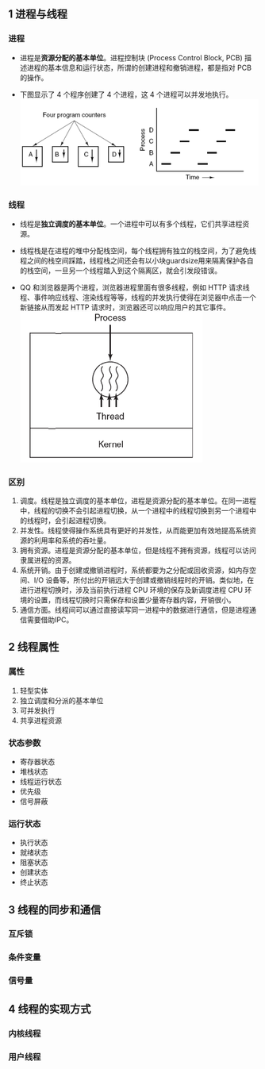 
## 1 进程与线程

### 进程

* 进程是**资源分配的基本单位**。进程控制块 (Process Control Block, PCB) 描述进程的基本信息和运行状态，所谓的创建进程和撤销进程，都是指对 PCB 的操作。

* 下图显示了 4 个程序创建了 4 个进程，这 4 个进程可以并发地执行。
![](image/2021-03-29-22-52-14.png)

### 线程

* 线程是**独立调度的基本单位**。一个进程中可以有多个线程，它们共享进程资源。
* 线程栈是在进程的堆中分配栈空间，每个线程拥有独立的栈空间，为了避免线程之间的栈空间踩踏，线程栈之间还会有以小块guardsize用来隔离保护各自的栈空间，一旦另一个线程踏入到这个隔离区，就会引发段错误。

* QQ 和浏览器是两个进程，浏览器进程里面有很多线程，例如 HTTP 请求线程、事件响应线程、渲染线程等等，线程的并发执行使得在浏览器中点击一个新链接从而发起 HTTP 请求时，浏览器还可以响应用户的其它事件。
![](image/2021-03-29-22-53-11.png)

### 区别

1. 调度。线程是独立调度的基本单位，进程是资源分配的基本单位。在同一进程中，线程的切换不会引起进程切换，从一个进程中的线程切换到另一个进程中的线程时，会引起进程切换。
2. 并发性。线程使得操作系统具有更好的并发性，从而能更加有效地提高系统资源的利用率和系统的吞吐量。
3. 拥有资源。进程是资源分配的基本单位，但是线程不拥有资源，线程可以访问隶属进程的资源。
4. 系统开销。由于创建或撤销进程时，系统都要为之分配或回收资源，如内存空间、I/O 设备等，所付出的开销远大于创建或撤销线程时的开销。类似地，在进行进程切换时，涉及当前执行进程 CPU 环境的保存及新调度进程 CPU 环境的设置，而线程切换时只需保存和设置少量寄存器内容，开销很小。
5. 通信方面。线程间可以通过直接读写同一进程中的数据进行通信，但是进程通信需要借助IPC。

## 2 线程属性

### 属性

1. 轻型实体
2. 独立调度和分派的基本单位
3. 可并发执行
4. 共享进程资源

### 状态参数

* 寄存器状态
* 堆栈状态
* 线程运行状态
* 优先级
* 信号屏蔽

### 运行状态
* 执行状态
* 就绪状态
* 阻塞状态
* 创建状态
* 终止状态


## 3 线程的同步和通信

### 互斥锁
### 条件变量
### 信号量

## 4 线程的实现方式
### 内核线程
### 用户线程





